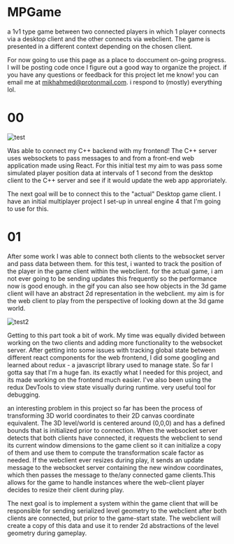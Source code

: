 # MPGame
 a 1v1 type game between two connected players in which 1 player connects via a desktop client and the other connects via webclient.
The game is presented in a different context depending on the chosen client.


For now going to use this page as a place to doccument on-going progress. I will be posting code once I figure out a good way to organize the project. 
if you have any questions or feedback for this project let me know! you can email me at mikhahmed@protonmail.com. 
i respond  to (mostly) everything lol.

# 00
![test](https://user-images.githubusercontent.com/75456828/104115281-f27bc080-52ca-11eb-83c0-c54c0f78bef9.gif)

Was able to connect my C++ backend with my frontend! The C++ server uses websockets to pass messages to and from a front-end web application made using React.
For this initial test my aim to was pass some simulated player position data at intervals of 1 second from the desktop client to the C++ server and see if it would update the web app approriately. 

The next goal will be to connect this to the "actual" Desktop game client. I have an initial multiplayer project I set-up in unreal engine 4 that I'm going to use for this. 


# 01
After some work I was able to connect both clients to the websocket server and pass data between them. for this test, i wanted to track the position of the player in the game client  within the webclient. for the actual game, i am not ever going to be sending updates this frequently so the performance now is good enough. in the gif you can also see how  objects in the 3d game client will have an abstract 2d representation in the webclient. my aim is for the web client to play from the perspective of looking down at the 3d game world. 

![test2](https://user-images.githubusercontent.com/75456828/105131285-df74a780-5aa5-11eb-91ae-eb6c79696adf.gif)

Getting to this part took a bit of work. My time was equally divided between working on the two clients and adding more functionality to the websocket server. After getting into some issues with tracking global state between different react components for the web frontend, I did some googling and learned about redux - a javascript library used to manage state. So far I gotta say that I'm a huge fan. its exactly what I needed for this project, and its made working on the frontend much easier. I've also been using the redux DevTools to view state visually during runtime. very useful tool for debugging. 


an interesting problem in this project so far has been the process of transforming 3D world coordinates to their 2D canvas coordinate equivalent. The 3D level/world is centered around (0,0,0) and has a defined bounds that is initialized prior to connection. When the websocket server detects that both clients have connected, it requests the webclient to send its current window dimensions to the game client so it can initialize a copy of them and use them to compute the transformation scale factor as needed. If the webclient ever resizes during play, it sends an update message to the websocket server containing the new window coordinates, which then passes the message to the/any connected game clients.This allows for the game to handle instances where the web-client player decides to resize their client during play. 


The next goal is to implement a system within the game client that will be responsible for sending serialized level geometry to the webclient after both clients are connected, but prior to the game-start state. The webclient will create a copy of this data and use it to render 2d abstractions of the level geometry during gameplay. 

